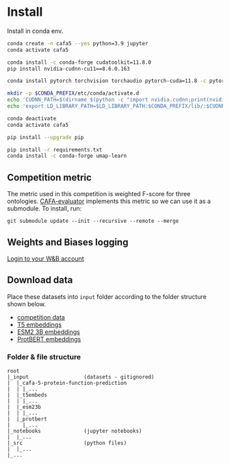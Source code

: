 # Install

Install in conda env.

```bash
conda create -n cafa5 --yes python=3.9 jupyter
conda activate cafa5

conda install -c conda-forge cudatoolkit=11.8.0
pip install nvidia-cudnn-cu11==8.6.0.163

conda install pytorch torchvision torchaudio pytorch-cuda=11.8 -c pytorch -c nvidia

mkdir -p $CONDA_PREFIX/etc/conda/activate.d
echo 'CUDNN_PATH=$(dirname $(python -c "import nvidia.cudnn;print(nvidia.cudnn.__file__)"))' >> $CONDA_PREFIX/etc/conda/activate.d/env_vars.sh
echo 'export LD_LIBRARY_PATH=$LD_LIBRARY_PATH:$CONDA_PREFIX/lib/:$CUDNN_PATH/lib' >> $CONDA_PREFIX/etc/conda/activate.d/env_vars.sh

conda deactivate
conda activate cafa5

pip install --upgrade pip

pip install -r requirements.txt
conda install -c conda-forge umap-learn

```

## Competition metric

The metric used in this competition is weighted F-score for three ontologies. [CAFA-evaluator](https://github.com/BioComputingUP/CAFA-evaluator) implements this metric so we can use it as a submodule. To install, run:

```
git submodule update --init --recursive --remote --merge
```

## Weights and Biases logging

[Login to your W&B account](https://docs.wandb.ai/quickstart)

## Download data

Place these datasets into `input` folder according to the folder structure shown below.  

- [competition data](https://www.kaggle.com/competitions/cafa-5-protein-function-prediction/data) 
- [T5 embeddings](https://www.kaggle.com/datasets/sergeifironov/t5embeds)
- [ESM2 3B embeddings](https://www.kaggle.com/datasets/andreylalaley/4637427)
- [ProtBERT embeddings](https://www.kaggle.com/datasets/henriupton/protbert-embeddings-for-cafa5)


### Folder & file structure
```
root
|_input                  (datasets - gitignored)
|  |_cafa-5-protein-function-prediction
|  | |_...
|  |_t5embeds
|  | |_...
|  |_esm23b
|  | |_...
|  |_protbert
|    |_...
|_notebooks              (jupyter notebooks)
|  |_...
|_src                    (python files)
|  |_...
|_...
```